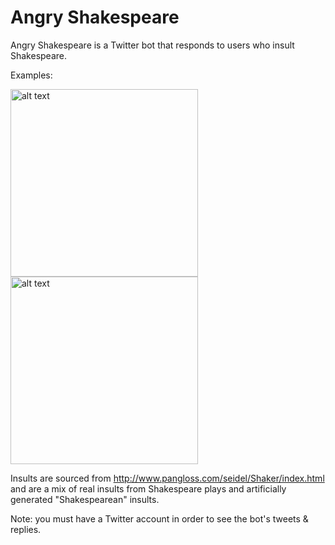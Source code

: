 # Angry Shakespeare

Angry Shakespeare is a Twitter bot that responds to users who insult Shakespeare.

Examples:

<img src="/../screenshots/img/p1.jpg?raw=true" alt="alt text" width="300">
<img src="/../screenshots/img/p2.jpg?raw=true" alt="alt text" width="300">

Insults are sourced from http://www.pangloss.com/seidel/Shaker/index.html and are a mix of real insults from Shakespeare plays and artificially generated "Shakespearean" insults.

Note: you must have a Twitter account in order to see the bot's tweets & replies.
